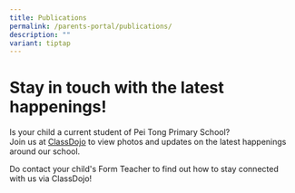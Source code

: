 ```yaml
---
title: Publications
permalink: /parents-portal/publications/
description: ""
variant: tiptap
---
```

<h1>Stay in touch with the latest happenings!</h1>
<p>Is your child a current student of Pei Tong Primary School?
<br>Join us at <a href="https://www.classdojo.com/" rel="noopener noreferrer nofollow" target="_blank">ClassDojo</a> to
view photos and updates on the latest happenings around our school.</p>
<p>Do contact your child's Form Teacher to find out how to stay connected
with us via ClassDojo!</p>
<p></p>